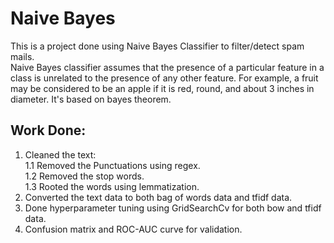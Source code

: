 # Naive Bayes
This is a project done using Naive Bayes Classifier to filter/detect spam mails.  
Naive Bayes classifier assumes that the presence of a particular feature in a class is unrelated to the presence of any other feature. For example, a fruit may be considered to be an apple if it is red, round, and about 3 inches in diameter. It's based on bayes theorem.  

## Work Done:  
1. Cleaned the text:  
1.1 Removed the Punctuations using regex.  
1.2 Removed the stop words.  
1.3 Rooted the words using lemmatization.  
2. Converted the text data to both bag of words data and tfidf data.  
3. Done hyperparameter tuning using GridSearchCv for both bow and tfidf data.  
4. Confusion matrix and ROC-AUC curve for validation.  

